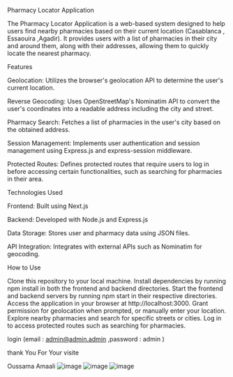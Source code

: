 Pharmacy Locator Application


The Pharmacy Locator Application is a web-based system designed to help users find nearby pharmacies based on their current location (Casablanca , Essaouira ,Agadir). It provides users with a list of pharmacies in their city and around them, along with their addresses, allowing them to quickly locate the nearest pharmacy.


Features

Geolocation: Utilizes the browser's geolocation API to determine the user's current location.

Reverse Geocoding: Uses OpenStreetMap's Nominatim API to convert the user's coordinates into a readable address including the city and 
street.

Pharmacy Search: Fetches a list of pharmacies in the user's city based on the obtained address.

Session Management: Implements user authentication and session management using Express.js and express-session middleware.

Protected Routes: Defines protected routes that require users to log in before accessing certain functionalities, such as searching for pharmacies in their area.

Technologies Used

Frontend: Built using Next.js

Backend: Developed with Node.js and Express.js 

Data Storage: Stores user and pharmacy data using JSON files.

API Integration: Integrates with external APIs such as Nominatim for geocoding.

How to Use

Clone this repository to your local machine.
Install dependencies by running npm install in both the frontend and backend directories.
Start the frontend and backend servers by running npm start in their respective directories.
Access the application in your browser at http://localhost:3000.
Grant permission for geolocation when prompted, or manually enter your location.
Explore nearby pharmacies and search for specific streets or cities.
Log in to access protected routes such as searching for pharmacies.

login (email : admin@admin.admin ,password : admin )

thank You For Your visite

Oussama Amaali
![image](https://github.com/amaalioussama/geophar/assets/124906577/dae922b4-15d8-4553-86b6-6eb2cbd5ab8c)
![image](https://github.com/amaalioussama/geophar/assets/124906577/93cb5f30-0ba3-4ac5-b54b-e2dd377265f4)
![image](https://github.com/amaalioussama/geophar/assets/124906577/b77d4a2d-9ec4-4be3-af00-6440b5d7720a)




